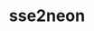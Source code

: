 ---
title: "sse2neon"
layout: cache
categories: [package, develop-2024-02-11]
meta: {"versions": ["1.6.0"], "compilers": ["gcc@=7.3.1"], "oss": ["amzn2"], "platforms": ["linux"], "targets": ["aarch64", "neoverse_n1"], "stacks": ["aws-isc-aarch64", "root"], "num_specs": 2, "num_specs_by_stack": {"aws-isc-aarch64": 2, "root": 2}}
spec_details: [{"hash": "h52vnl67tyigarhk6be3z4itu7wssjqs", "compiler": "gcc@=7.3.1", "versions": ["1.6.0"], "os": "amzn2", "platform": "linux", "target": "aarch64", "variants": ["build_system=generic"], "stacks": ["aws-isc-aarch64", "root"], "size": "-", "tarball": "https://binaries.spack.io/develop-2024-02-11/build_cache/linux-amzn2-aarch64/gcc-7.3.1/sse2neon-1.6.0/linux-amzn2-aarch64-gcc-7.3.1-sse2neon-1.6.0-h52vnl67tyigarhk6be3z4itu7wssjqs.spack"}, {"hash": "mkmjayd7cmnqzc7y7coblz6pngr52ceq", "compiler": "gcc@=7.3.1", "versions": ["1.6.0"], "os": "amzn2", "platform": "linux", "target": "neoverse_n1", "variants": ["build_system=generic"], "stacks": ["aws-isc-aarch64", "root"], "size": "-", "tarball": "https://binaries.spack.io/develop-2024-02-11/build_cache/linux-amzn2-neoverse_n1/gcc-7.3.1/sse2neon-1.6.0/linux-amzn2-neoverse_n1-gcc-7.3.1-sse2neon-1.6.0-mkmjayd7cmnqzc7y7coblz6pngr52ceq.spack"}]
---